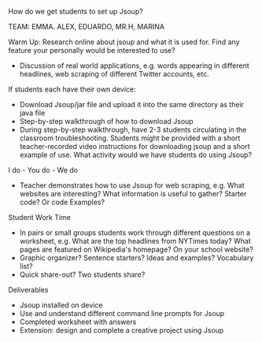 
How do we get students to set up Jsoup?

TEAM: EMMA. ALEX, EDUARDO, MR.H, MARINA

Warm Up: Research online about jsoup and what it is used for. Find any feature your personally would be interested to use?
- Discussion of real world applications, e.g. words appearing in different headlines, web scraping of different Twitter accounts, etc.

If students each have their own device:
- Download Jsoup/jar file and upload it into the same directory as their java file
- Step-by-step walkthrough of how to download Jsoup
- During step-by-step walkthrough, have 2-3 students circulating in the classroom troubleshooting.
Students might be provided with a short teacher-recorded video instructions for downloading jsoup and a short example of use.
What activity would we have students do using Jsoup?

I do - You do - We do
- Teacher demonstrates how to use Jsoup for web scraping, e.g. What websites are interesting? What information is useful to gather? Starter code? Or code Examples?

Student Work Time
- In pairs or small groups students work through different questions on a worksheet, e.g. What are the top headlines from NYTimes today? What pages are featured on Wikipedia's homepage? On your school website?
- Graphic organizer?  Sentence starters?  Ideas and examples? Vocabulary list?
- Quick share-out?  Two students share?

Deliverables
- Jsoup installed on device
- Use and understand different command line prompts for Jsoup
- Completed worksheet with answers
- Extension: design and complete a creative project using Jsoup
